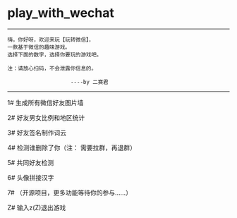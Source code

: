 # play_with_wechat

 ------------------------------------------------
    嗨，你好呀，欢迎来玩【玩转微信】，
    一款基于微信的趣味游戏。
    选择下面的数字，选择你要玩的游戏吧。
    
    注：请放心扫码，不会泄露你信息的。
    
                        ----by 二赛君  
------------------------------------------------

1# 生成所有微信好友图片墙

2# 好友男女比例和地区统计

3# 好友签名制作词云

4# 检测谁删除了你（注： 需要拉群，再退群）

5# 共同好友检测

6# 头像拼接汉字

7# （开源项目，更多功能等待你的参与……）

Z# 输入z(Z)退出游戏

